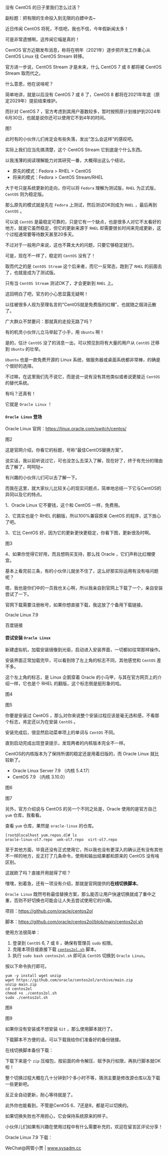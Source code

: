 没有 CentOS 的日子里我们怎么过活？

副标题：把有限的生命投入到无限的白嫖中去~





近日传闻 CentOS 将死，不信吧，我也不信，今年假新闻太多！

可是非常遗憾啊，这传闻它喵是真的！

CentOS 官方近期发布消息，称将在明年（2021年）逐步把开发工作重心从 CentOS Linux 往 CentOS Stream 转移。

官方进一步说，CentOS Stream 才是未来，什么 CentOS 7 或 8 都将被 CentOS Stream 取而代之。

什么意思，他在说啥呢？

简单地讲，就是以后没有 CentOS 7 或 8 了，CentOS 8 都将在2021年年底（原定2029年）提前结束维护。

而针对 CentOS 7 ，官方考虑到其用户基数较多，暂时按照原计划维护到2024年6月30日，也就是说你还可以使用它不到4年的时间。

图1



此时有的小伙伴儿们肯定会有些失落，发出“怎么会这样”的感叹吧。

实际上我们应当先搞清楚，这个 CentOS Stream 它到底是个什么东西。

以我浅薄的阅读理解能力对其研究一番，大概得出这么个结论。

* 原先的模式：Fedora > RHEL > CentOS
* 将来的模式：Fedora > CentOS Stream/RHEL



大于号只是系统更新的走向，你可以将 `Fedora` 理解为测试版，`RHEL` 为正式版，`CentOS` 则为稳定版。

那么原先的模式就是先在 `Fedora` 上测试，然后测试OK则成为 `RHEL` ，最后再到 `CentOS` 。

可以说 `CentOS` 是最稳定可靠的，只是它有一个缺点，也是很多人对它不太看好的地方，就是它虽然稳定，但它的更新来源于 `RHEL` 却需要很长时间来完成更新，这个过程通常要等待数天甚至20多天。

不过对于一般用户来说，这也不算太大的问题，只要它够稳定就行。

可是，现在不一样了，稳定的 `CentOS` 没有了！

取而代之的是 `CentOS Stream` 这个后来者，而它一反常态，跑到了 `RHEL` 的前面去了，也就是成为了测试版。

只有当 `CentOS Stream` 测试OK了，才会更新到 `RHEL` 上。

这回明白了吧，官方的小心思显露无疑啊！

以往被很多人视为至理名言的“CentOS就是免费版的红帽”，也就随之烟消云散了。



广大群众不禁要问：那就真的走投无路了吗？

有的机灵小伙伴儿立马举起了小手，用 `Ubuntu` 啊！

是的，估计 `CentOS` 没了的消息一出，可以预见到将有大量的用户从 `CentOS` 迁移到 `Ubuntu` 的壮举。

`Ubuntu` 也是一款免费开源的 Linux 系统，做服务器或桌面系统都非常棒，的确是个很好的选择。

不过嘛，在这里我们先不说它，而是说一说有没有其他类似或者说更接近 `CentOS` 的替代系统。

有吗？还真有！

它就是 `Oracle Linux` ！



#### `Oracle Linux` 登场

Oracle Linux 官网：https://linux.oracle.com/switch/centos/

图2



这是官网介绍，你看它的标题，号称“最佳CentOS替换方案”。

说实话，我以前听说过它，可也没怎么去深入了解，现在好了，终于有充分的理由去了解了，呵呵哒~

有兴趣的小伙伴儿们可以去了解一下。

而我在这里，就大家伙儿比较关心的现实问题点，简单地总结一下它与CentOS的异同以及它的特点。



1、Oracle Linux 它不要钱，这个和 CentOS 一样，免费用。



2、它其实也是个 RHEL 的翻版，所以100%兼容原来 CentOS 的程序，这下放心了吧。



3、它比 CentOS 好，因为它的更新更快更稳定，你看下图，更新很及时啊。

图3



4、如果你觉得它好用，而且想购买支持，那么找 Oracle ，它们声称比红帽便宜。



基本上看完前三条，有的小伙伴儿就坐不住了，这么好那实际运用有没有啥问题呢？

嗯，我也是你们中的一员我也关心啊，所以我亲自到官网上下载了一个，亲自安装尝试了一下。

官网下载需要注册帐号，如果你想直接下载，我这放了个备用下载链接。

Oracle Linux 7.9

百度链接









#### 尝试安装 `Oracle Linux` 

新建虚拟机，加载安装镜像到光驱，启动进入安装界面，一切都如往常那样操作。

安装界面正常加载完毕，可以看到除了左上角的标志不同，其他感觉和 `CentOS` 差不多。

这个左上角的标志，是 Linux 企鹅穿着 Oracle 的小马甲，与其在官方网页上的介绍一样，它也是个 RHEL 的翻版，这个标志倒是挺形象的哈。

图4

图5



你要是安装过 CentOS ，那么对你来说整个安装过程应该是毫无违和感，不看那个标志，肯定还以为在安装 `CentOS` 。



安装完成后，很显然启动菜单项上的单词与 `CentOS` 不同。

直到启动完成出现登录提示，发现两者的内核版本完全不一样。

CentOS的内核版本为了保持所谓的稳定还是用着旧版的，而 Oracle Linux 就比较新了。

* Oracle Linux Server 7.9 （内核 5.4.17）
* CentOS 7.9 （内核 3.10.0）

图6

图7



另外，官方介绍说与 CentOS 的另一个不同之处是，Oracle 使用的是官方自己 `yum` 仓库，我看看。

查看 `yum` 仓库，果然是 `oracle-linux` 的仓库。

```shell
[root@localhost yum.repos.d]# ls
oracle-linux-ol7.repo  uek-ol7.repo  virt-ol7.repo
```



至于其他方面，毕竟还没有正式使用它，所以我也没有更深入的确认还有没有其他不一样的地方，反正打了几条命令，使用和输出结果都和原来的 CentOS 没有啥区别。



这就欧了吗？直接开用就得了呗？

嘿嘿，别着急，还有一项没有介绍，那就是官网提供的**在线切换脚本**。

`Oracle Linux` 既然号称最佳替换方案，那么能否让用户快速切换就成了重中之重，否则不好切换也可能会让人失去尝试使用它的兴趣。

项目：https://github.com/oracle/centos2ol

脚本：https://github.com/oracle/centos2ol/blob/main/centos2ol.sh



使用方法很简单：

1. 登录到 `CentOS` 6, 7 或 8 ，确保有管理员 `sudo` 权限。
2. 克隆本项目或直接下载 [`centos2ol.sh`](https://github.com/oracle/centos2ol/blob/main/centos2ol.sh) 脚本。
3. 执行 `sudo bash centos2ol.sh` 即可从 `CentOS` 切换到 `Oracle Linux`。



按以下命令执行即可。

```shell
yum -y install wget unzip
wget https://github.com/oracle/centos2ol/archive/main.zip
unzip main.zip
cd centos2ol
chmod +x ./centos2ol.sh
sudo ./centos2ol.sh
```

图8

图9



如果你没有安装或不想安装 `Git` ，那么使用脚本就行了。

下载脚本不方便的话，可以下载我给你们准备好的备份链接。

在线切换脚本备份下载：

下载下来是个 `zip` 压缩包，按前面的命令解压、赋予执行权限，再执行脚本就OK啦！



整个切换过程大概在几十分钟到1个多小时不等，猜测主要是修改源仓库以及下载一些更新吧。

反正全自动更新，耐心等待就是了。

此外你也能看到，不管是CentOS 6、7还是8，都是可以切换的。

如果切换失败也不用担心，它会保持系统原来的样子。

小伙伴儿们如果有兴趣在使用过程中有什么需要补充的，欢迎在留言区评论分享！





Oracle Linux 7.9 下载：



WeChat@网管小贾 | www.sysadm.cc



